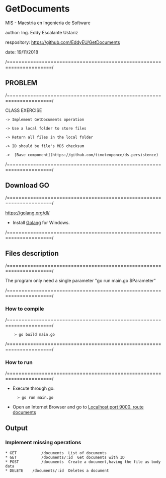 # GetDocuments

MIS - Maestria en Ingenieria de Software

author: Ing. Eddy Escalante Ustariz

respository: https://github.com/EddyEU/GetDocuments

date: 19/11/2018

/=====================================================================/

## PROBLEM

/=====================================================================/

CLASS EXERCISE 

```
-> Implement GetDocuments operation

-> Use a local folder to store files 

-> Return all files in the local folder 

-> ID should be file's MD5 checksum

->  [Base component](https://github.com/timoteoponce/ds-persistence)
```

/=====================================================================/

## Download GO

/=====================================================================/

https://golang.org/dl/

* Install [Golang](https://golang.org/) for Windows.

/=====================================================================/

## Files description

/=====================================================================/

The program only need a single parameter "go run main.go $Parameter"

/=====================================================================/

### How to compile

/=====================================================================/

        > go build main.go

/=====================================================================/

### How to run

/=====================================================================/

* Execute through go.

        > go run main.go 

* Open an Internet Browser and go to [Localhost port 9000, route documents](http://localhost:9000/documents)


## Output

### Implement missing operations

```
* GET	        /documents	List of documents
* GET	        /documents/:id	Get documents with ID
* POST	        /documents	Create a document,having the file as body data
* DELETE	/documents/:id	Deletes a document
```